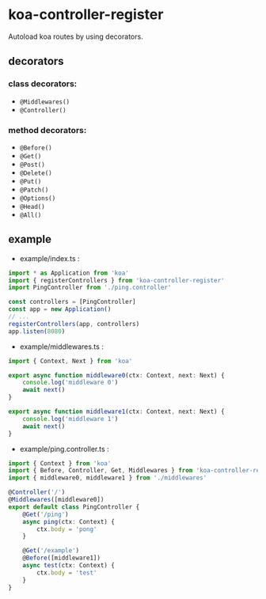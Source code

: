 # koa-controller-register

Autoload koa routes by using decorators.

## decorators

### class decorators:
- `@Middlewares()`
- `@Controller()`

### method decorators:
- `@Before()`
- `@Get()`
- `@Post()`
- `@Delete()`
- `@Put()`
- `@Patch()`
- `@Options()`
- `@Head()`
- `@All()`

## example

- example/index.ts :
```typescript
import * as Application from 'koa'
import { registerControllers } from 'koa-controller-register'
import PingController from './ping.controller'

const controllers = [PingController]
const app = new Application()
// ...
registerControllers(app, controllers)
app.listen(8080)
```

- example/middlewares.ts :
```typescript
import { Context, Next } from 'koa'

export async function middleware0(ctx: Context, next: Next) {
    console.log('middleware 0')
    await next()
}

export async function middleware1(ctx: Context, next: Next) {
    console.log('middleware 1')
    await next()
}
```

- example/ping.controller.ts :
```typescript
import { Context } from 'koa'
import { Before, Controller, Get, Middlewares } from 'koa-controller-register'
import { middleware0, middleware1 } from './middlewares'

@Controller('/')
@Middlewares([middleware0])
export default class PingController {
    @Get('/ping')
    async ping(ctx: Context) {
        ctx.body = 'pong'
    }

    @Get('/example')
    @Before([middleware1])
    async test(ctx: Context) {
        ctx.body = 'test'
    }
}
```
